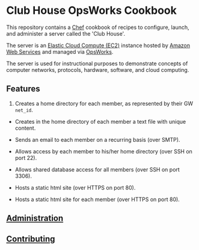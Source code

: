 # Club House OpsWorks Cookbook

This repository contains a [Chef](https://www.chef.io/chef/) cookbook of recipes
 to configure, launch, and administer a server called the 'Club House'.

The server is an [Elastic Cloud Compute (EC2)](https://aws.amazon.com/ec2/)
 instance hosted by [Amazon Web Services](https://aws.amazon.com/)
 and managed via [OpsWorks](https://aws.amazon.com/opsworks/).

The server is used for instructional purposes to demonstrate concepts of
 computer networks, protocols, hardware, software, and cloud computing.

## Features

1. Creates a home directory for each member, as represented by their GW `net_id`.

* Creates in the home directory of each member a text file with unique content.

* Sends an email to each member on a recurring basis (over SMTP).

* Allows access by each member to his/her home directory (over SSH on port 22).

* Allows shared database access for all members (over SSH on port 3306).

* Hosts a static html site (over HTTPS on port 80).

* Hosts a static html site for each member (over HTTPS on port 80).

## [Administration](ADMINISTRATION.md)

## [Contributing](CONTRIBUTING.md)
